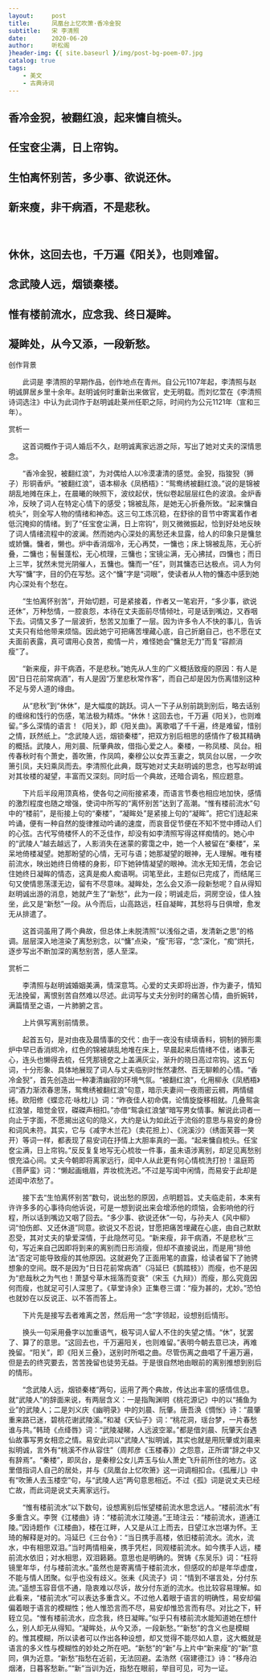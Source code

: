 ```yaml
---
layout:     post
title:      凤凰台上忆吹箫·香冷金猊
subtitle:   宋 李清照
date:       2020-06-20
author:     听松阁
}header-img: {{ site.baseurl }/img/post-bg-poem-07.jpg
catalog: true
tags:
    - 美文
    - 古典诗词
---
```


## 香冷金猊，被翻红浪，起来慵自梳头。
## 任宝奁尘满，日上帘钩。
## 生怕离怀别苦，多少事、欲说还休。
## 新来瘦，非干病酒，不是悲秋。
&nbsp;
## 休休，这回去也，千万遍《阳关》，也则难留。
## 念武陵人远，烟锁秦楼。
## 惟有楼前流水，应念我、终日凝眸。
## 凝眸处，从今又添，一段新愁。





创作背景

　　此词是 李清照的早期作品，创作地点在青州。自公元1107年起，李清照与赵明诚屏居乡里十余年。赵明诚何时重新出来做官，史无明载。而刘忆萱在《李清照 诗词选注》中认为此词作于赵明诚赴莱州任职之际，时间约为公元1121年（宣和三年）。 





赏析一

　　这首词概作于词人婚后不久，赵明诚离家远游之际，写出了她对丈夫的深情思念。

　　“香冷金猊，被翻红浪”，为对偶给人以冷漠凄清的感觉。金猊，指狻猊（狮子）形铜香炉。“被翻红浪”，语本柳永《凤栖梧》：“鸳鸯绣被翻红浪。”说的是锦被胡乱地摊在床上，在晨曦的映照下，波纹起伏，恍似卷起层层红色的波浪。金炉香冷，反映了词人在特定心情下的感受；锦被乱陈，是她无心折叠所致。“起来慵自梳头”，则全写人物的情绪和神态。这三句工炼沉稳，在舒徐的音节中寄寓着作者低沉掩抑的情绪。到了“任宝奁尘满，日上帘钩”，则又微微振起，恰到好处地反映了词人情绪流程中的波澜。然而她内心深处的离愁还未显露，给人的印象只是慵怠或娇慵。慵者，懒也。炉中香消烟冷，无心再焚，一慵也；床上锦被乱陈，无心折叠，二慵也；髻鬟蓬松，无心梳理，三慵也；宝镜尘满，无心拂拭，四慵也；而日上三竿，犹然未觉光阴催人，五慵也。慵而一“任”，则其慵态已达极点。词人为何大写“慵”字，目的仍在写愁。这个“慵”字是“词眼”，使读者从人物的慵态中感到她内心深处有个愁在。

　　“生怕离怀别苦”，开始切题，可是紧接着，作者又一笔宕开，“多少事，欲说还休”，万种愁情，一腔哀怨，本待在丈夫面前尽情倾吐，可是话到嘴边，又吞咽下去。词情又多了一层波折，愁苦又加重了一层。因为许多令人不快的事儿，告诉丈夫只有给他带来烦恼。因此她宁可把痛苦埋藏心底，自己折磨自己，也不愿在丈夫面前表露，真可谓用心良苦，痴情一片，难怪她会“慵怠无力”而复“容颜消瘦”了。

　　“新来瘦，非干病酒，不是悲秋。”她先从人生的广义概括致瘦的原因：有人是因“日日花前常病酒”，有人是因“万里悲秋常作客”，而自己却是因为伤离惜别这种不足与旁人道的缘由。

　　从“悲秋”到“休休”，是大幅度的跳跃。词人一下子从别前跳到别后，略去话别的缠绵和饯行的伤感，笔法极为精炼。“休休！这回去也，千万遍《阳关》，也则难留。”多么深情的语言！《阳关》，即《阳关曲》。离歌唱了千千遍，终是难留，惜别之情，跃然纸上。“念武陵人远，烟锁秦楼”，把双方别后相思的感情作了极其精确的概括。武陵人，用刘晨、阮肇典故，借指心爱之人。秦楼，一称凤楼、凤台。相传春秋时有个萧史，善吹箫，作凤鸣，秦穆公以女弄玉妻之，筑凤台以居，一夕吹箫引凤，夫妇乘凤而去。李清照化此典，既写她对丈夫赵明诚的思念，也写赵明诚对其妆楼的凝望，丰富而又深刻。同时后一个典故，还暗合调名，照应题意。

　　下片后半段用顶真格，使各句之间衔接紧凑，而语言节奏也相应地加快，感情的激烈程度也随之增强，使词中所写的“离怀别苦”达到了高潮。“惟有楼前流水”句中的“楼前”，是衔接上句的“秦楼”，“凝眸处”是紧接上句的“凝眸”。把它们连起来吟诵，便有一种自然的旋律推动吟诵的速度，而哀音促节便在不知不觉中搏动人们的心弦。古代写倚楼怀人的不乏佳作，却没有如李清照写得这样痴情的。她心中的“武陵人”越去越远了，人影消失在迷蒙的雾霭之中，她一个人被留在“秦楼”，呆呆地倚楼凝望。她那盼望的心情，无可与语；她那凝望的眼神，无人理解。唯有楼前流水，映出她终日倚楼的身影，印下她钟情凝望的眼神。流水无知无情，怎会记住她终日凝眸的情态，这真是痴人痴语啊。词笔至此，主题似已完成了，而结尾三句又使情思荡漾无边，留有不尽意味。凝眸处，怎么会又添一段新愁呢？自从得知赵明诚出游的消息，她就产生了“新愁”，此为一段；明诚走后，洞房空设，佳人独坐，此又是“新愁”一段。从今而后，山高路远，枉自凝眸，其愁将与日俱增，愈发无从排遣了。

　　这首词虽用了两个典故，但总体上未脱清照“以浅俗之语，发清新之思”的格调。层层深入地渲染了离愁别念，以“慵”点染，“瘦”形容，“念”深化，“痴”烘托，逐步写出不断加深的离愁别苦，感人至深。





赏析二

　　李清照与赵明诚婚姻美满，情深意笃。心爱的丈夫即将出游，作为妻子，情知无法挽留，离恨别苦自然难以尽述。此词写与丈夫分别时的痛苦心情，曲折婉转，满篇情至之语，一片肺腑之言。

　　上片俱写离别前情景。

　　起首五句，是对由夜及晨情事的交代：由于一夜没有续填香料，铜制的狮形熏炉中早已香消烬冷，红色的锦被胡乱地堆在床上，早晨起来后情绪不佳，诸事无心，连头也懒得去梳，任凭那镜奁之上盖满灰尘，渐升的晓日高过帘钩。这五句词，十分形象、具体地展现了词人与丈夫临别时怅然凄然、百无聊赖的心情。“香冷金猊”，首先创造出一种凄清幽寂的环境气氛。“被翻红浪”，化用柳永《凤栖梧》词“酒力渐浓春思荡，鸳鸯绣被翻红浪”句意，暗示夫妻间一夜雨密云稠，两情缱绻。欧阳修《蝶恋花·咏枕儿》词：“昨夜佳人初命偶，论情旋旋移相就。几叠鸳衾红浪皱，暗觉金钗，磔磔声相扣。”亦借“鸳衾红浪皱”暗写男女情事。解说此词者一向止于字面，不愿揭出这句的隐义，大约是认为如此近于流俗的意思与易安的身份和词风未符。其实，它与《减字木兰花》（卖花担上）、《浣溪沙》（绣面芙蓉一笑开）等词一样，都表现了易安词在抒情上大胆率真的一面。“起来慵自梳头。任宝奁尘满，日上帘钩。”反反复复地写无心梳妆一件事，虽未语涉离别，却足见离愁别恨充溢心间。丈夫今朝即将离家远行，闺中人从此更有何心情梳洗打扮！温庭筠《菩萨蛮》词：“懒起画蛾眉，弄妆梳洗迟。”不过是写闺中闲情，而易安于此却是述闺中浓愁了。

　　接下去“生怕离怀别苦”数句，说出愁的原因，点明题旨。丈夫临走前，本来有许许多多的心事待向他诉说，可是一想到说出来会增添他的烦恼，会影响他的行程，所以话到嘴边又咽了回去。“多少事、欲说还休”一句，与孙夫人《风中柳》词“怕伤郎、又还休道”同意。欲说又不忍说，甘愿把痛苦埋藏在心底，由自己默默忍受，其对丈夫的挚爱深情，于此隐然可见。“新来瘦，非干病酒，不是悲秋”三句，写近来自己因即将到来的离别而日形消瘦，但却不直接说出，而是用“排他法”否定可能导致瘦的其他原因。这就避免了正面用笔的直露，给读者留下了驰骋想象的空间。既不是因为“日日花前常病酒”（冯延巳《鹊踏枝》）而瘦，也不是因为“悲哉秋之为气也！萧瑟兮草木摇落而变衰”（宋玉《九辩》）而瘦，那么究竟因何而瘦，也就足可引人深思了。《草堂诗余》正集卷三谓：“瘦为甚的，尤妙。”恐怕也就妙在以反说正、以不答而答上。

　　下片先是接写去者难离之苦，然后用一“念”字领起，设想别后情形。

　　换头一句采用叠字以加重语气，极写词人留人不住的失望之情。“休”，犹罢了、算了的意思。“这回去也，千万遍阳关，也则难留。”表明今朝去意已决，再难挽留。“阳关”，即《阳关三叠》，送别时所唱之曲。尽管伤离之曲唱了千遍万遍，但是去的终究要去，苦苦挽留也徒劳无益。于是很自然地由眼前的离别推想到别后的情形。

　　“念武陵人远，烟锁秦楼”两句，运用了两个典故，传达出丰富的感情信息。就“武陵人”的辞面来说，有两层含义：一是指陶渊明《桃花源记》中的以“捕鱼为业”的武陵人；二是刘义庆《幽明录》中的刘晨、阮肇。唐吾涣《惆怅》诗：“晨肇重来路已迷，碧桃花谢武陵溪。”和凝《天仙子》词：“桃花洞，瑶台梦，一片春愁谁与共。”韩琦《点绛唇》词：“武陵凝睇，人远波空翠。”都是借刘晨、阮肇天台遇仙故事写男女相恋之情。易安此词以“武陵人”拟明诚，其实也就是用阮肇或刘晨来拟明诚，言外有“桃溪不作从容住”（周邦彦《玉楼春》）之怨意，正所谓“辞之中又有辞焉”。“秦楼”，即凤台，是秦穆公女儿弄玉与仙人萧史飞升前所住的地方。这里借指词人自己的居处，并与《凤凰台上忆吹箫》这一词调相扣合。《孤雁儿》中有“吹箫人去玉楼空”句，与“武陵人远”两句意思相近。不过《孤》词是说丈夫已经亡故，而此词是说丈夫离家远行。

　　“惟有楼前流水”以下数句，设想离别后怅望楼前流水思念远人。“楼前流水”有多重含义。李贺《江楼曲》诗：“楼前流水江陵道。”王琦注云：“楼前流水，道通江陵。”因诗题作《江楼曲》，楼在江畔，人又是从江上而去，日望江水岂堪为怀。王琦的解释是对的。冯延巳《三台令》：“当日携手高楼，依旧楼前流水。流水，流水，中有相思双泪。”当时两情相亲，携手凭栏，同观楼前流水。如今携手人远，楼前流水依旧；对水相思，双泪籁籁。意思也是明确的。贺铸《东吴乐》词：“枉将镜里年华，付与楼前流水。”虽然也是寄离情于楼前流水，但感叹的却是年华虚度，不能与情人团聚。似乎也没有歧义。张耒《风流子》词：“情到不堪言处，分付东流。”遥想玉容音信不通，隐衷难以尽诉，故分付东逝的流水。也比较容易理解。如此看来，“楼前流水”可以表达多重含义。不过他人着眼于语言的明确性，易安却偏偏着眼于语言的模糊性；他人惟恐言而不尽，易安却惟恐言而有尽。对比之下，轩轾立见。“惟有楼前流水，应念我，终日凝眸。”似乎只有楼前流水能知道她在想什么，别人却无从得知。“凝眸处，从今又添，一段新愁。”“新愁”的含义也是模糊的。惟其模糊，所以读者可以作出各种设想，却又觉得不能尽如人意，这大概就是语言的多义性与模糊性的妙处之所在吧。“新愁”的“新”与上片中“新来瘦”的“新”意同，俱为近意。“新愁”指愁在近前，无法回避。孟浩然《宿建德江》诗：“移舟泊烟渚，日暮客愁新。”“新”当训为近，指愁在眼前，举目可见，可为一证。
